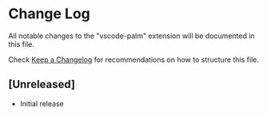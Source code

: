 # Change Log

All notable changes to the "vscode-palm" extension will be documented in this file.

Check [Keep a Changelog](http://keepachangelog.com/) for recommendations on how to structure this file.

## [Unreleased]

- Initial release